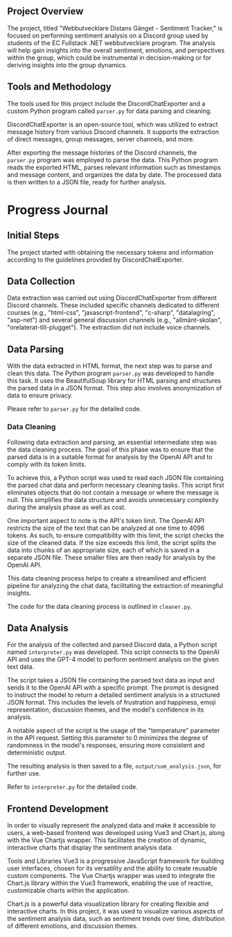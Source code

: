 ## Project Overview

The project, titled "Webbutvecklare Distans Gänget - Sentiment Tracker," is focused on performing sentiment analysis on a Discord group used by students of the EC Fullstack .NET webbutvecklare program. The analysis will help gain insights into the overall sentiment, emotions, and perspectives within the group, which could be instrumental in decision-making or for deriving insights into the group dynamics.

## Tools and Methodology

The tools used for this project include the DiscordChatExporter and a custom Python program called `parser.py` for data parsing and cleaning.

DiscordChatExporter is an open-source tool, which was utilized to extract message history from various Discord channels. It supports the extraction of direct messages, group messages, server channels, and more.

After exporting the message histories of the Discord channels, the `parser.py` program was employed to parse the data. This Python program reads the exported HTML, parses relevant information such as timestamps and message content, and organizes the data by date. The processed data is then written to a JSON file, ready for further analysis.

# Progress Journal

## Initial Steps

The project started with obtaining the necessary tokens and information according to the guidelines provided by DiscordChatExporter.

## Data Collection

Data extraction was carried out using DiscordChatExporter from different Discord channels. These included specific channels dedicated to different courses (e.g., "html-css", "javascript-frontend", "c-sharp", "datalagring", "asp-net") and several general discussion channels (e.g., "allmänt-skolan", "orelaterat-till-plugget"). The extraction did not include voice channels.

## Data Parsing

With the data extracted in HTML format, the next step was to parse and clean this data. The Python program `parser.py` was developed to handle this task. It uses the BeautifulSoup library for HTML parsing and structures the parsed data in a JSON format. This step also involves anonymization of data to ensure privacy.

Please refer to `parser.py` for the detailed code.

### Data Cleaning

Following data extraction and parsing, an essential intermediate step was the data cleaning process. The goal of this phase was to ensure that the parsed data is in a suitable format for analysis by the OpenAI API and to comply with its token limits.

To achieve this, a Python script was used to read each JSON file containing the parsed chat data and perform necessary cleaning tasks. This script first eliminates objects that do not contain a message or where the message is null. This simplifies the data structure and avoids unnecessary complexity during the analysis phase as well as cost.

One important aspect to note is the API's token limit. The OpenAI API restricts the size of the text that can be analyzed at one time to 4096 tokens. As such, to ensure compatibility with this limit, the script checks the size of the cleaned data. If the size exceeds this limit, the script splits the data into chunks of an appropriate size, each of which is saved in a separate JSON file. These smaller files are then ready for analysis by the OpenAI API.

This data cleaning process helps to create a streamlined and efficient pipeline for analyzing the chat data, facilitating the extraction of meaningful insights.

The code for the data cleaning process is outlined in `cleaner.py`.

## Data Analysis

For the analysis of the collected and parsed Discord data, a Python script named `interpreter.py` was developed. This script connects to the OpenAI API and uses the GPT-4 model to perform sentiment analysis on the given text data.

The script takes a JSON file containing the parsed text data as input and sends it to the OpenAI API with a specific prompt. The prompt is designed to instruct the model to return a detailed sentiment analysis in a structured JSON format. This includes the levels of frustration and happiness, emoji representation, discussion themes, and the model's confidence in its analysis.

A notable aspect of the script is the usage of the "temperature" parameter in the API request. Setting this parameter to 0 minimizes the degree of randomness in the model's responses, ensuring more consistent and deterministic output.

The resulting analysis is then saved to a file, `output/sum_analysis.json`, for further use.

Refer to `interpreter.py` for the detailed code.

## Frontend Development

In order to visually represent the analyzed data and make it accessible to users, a web-based frontend was developed using Vue3 and Chart.js, along with the Vue Chartjs wrapper. This facilitates the creation of dynamic, interactive charts that display the sentiment analysis data.

Tools and Libraries
Vue3 is a progressive JavaScript framework for building user interfaces, chosen for its versatility and the ability to create reusable custom components. The Vue Chartjs wrapper was used to integrate the Chart.js library within the Vue3 framework, enabling the use of reactive, customizable charts within the application.

Chart.js is a powerful data visualization library for creating flexible and interactive charts. In this project, it was used to visualize various aspects of the sentiment analysis data, such as sentiment trends over time, distribution of different emotions, and discussion themes.

